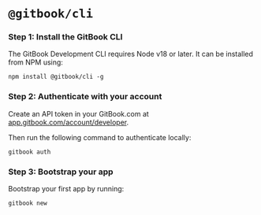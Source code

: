 # `@gitbook/cli`

### Step 1: Install the GitBook CLI

The GitBook Development CLI requires Node v18 or later. It can be installed from NPM using:

```
npm install @gitbook/cli -g
```

### Step 2: Authenticate with your account

Create an API token in your GitBook.com at [app.gitbook.com/account/developer](https://app.gitbook.com/account/developer).

Then run the following command to authenticate locally:

```
gitbook auth
```

### Step 3: Bootstrap your app

Bootstrap your first app by running:

```
gitbook new
```
